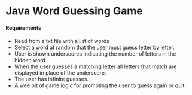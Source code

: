 # Java Word Guessing Game

#### Requirements
- Read from a txt file with a list of words
- Select a word at random that the user must guess letter by letter.
- User is shown underscores indicating the number of letters in the hidden word.
- When the user guesses a matching letter all letters that match are displayed in place of the underscore.
- The user has infinite guesses.
- A wee bit of game logic for prompting the user to guess again or quit.
